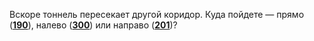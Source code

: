 Вскоре тоннель пересекает другой коридор. Куда пойдете — прямо ([**190**](#n_190)), налево ([**300**](#n_300)) или направо ([**201**](#n_201))?

